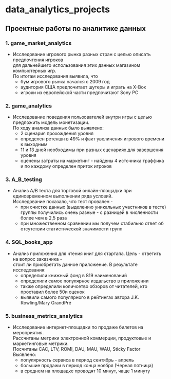 # data_analytics_projects
## Проектные работы по аналитике данных

### 1. game_market_analytics  
 - Исследование игрового рынка разных стран с целью описать предпочтения игроков  
  для дальнейшего использования этих данных магазином компьютерных игр.  
   По итогам исследования выявила, что 
    - бум игрового рынка начался с 2009 год
    - аудитория США предпочитает шутеры и играть на X-Box  
    - игроки из европейской части предпочитают Sony PC
    
### 2. game_analytics  
 - Исследование поведения пользователей внутри игры с целью предложить модель монетизации.  
  По ходу анализа данных было выявлено:  
    - 2 сценария прохождения уровня
    - определен ретеншн в 49% и факт  увеличения игрового времени к выходным
    - 11 и 13 дней необходимы при разных сценариях для завершения уровня
    - оценены затраты на маркетинг - найдены 4 источника траффика и по каждому определен приток игроков
    
### 3. A_B_testing
  - Анализ А/В теста для торговой онлайн-площадки при единовременном выполнении ряда условий.  
   Исследование показало, что тест провален - 
    - при очистке данных (выделению уникальных участников в тесте) группы получились очень разные -
     с разницей в численности более чем в 2,5 раза
    - при множественном сравнении мы получем стабильно ответ об отсутствии статистической значимости групп
    
### 4. SQL_books_app
  - Анализ приложения для чтения книг для стартапа. Цель - ответить на вопрос заказчика -  
   стоит ли  приобретать данное приложение. 
   В результате исследования:  
    - определили книжный фонд в 819 наименований 
    - определили самое популярное издальство в приложении
    - также определили количсетво обзоров от читателей, кто проставил более 50и оценок  
    - выявили самого популярного в рейтингах автора J.K. Rowling/Mary GrandPré
    
### 5. business_metrics_analytics
  - Исследование интернет-площадки по продаже билетов на мероприятия.  
   Рассчитаны метрики электронной коммерции, продуктовые и маркетинговые метрики.  
    Посчитаны CAC, LTV, ROMI, DAU, MAU, WAU, Sticky Factor  
    Выявлено:
    - популярность сервиса в период сентябрь - апрель
    - большие продажи в период конца ноября (Черная пятница) 
    - в среднем на площадке проводят 10 минут, чаще 1 минуту
    
